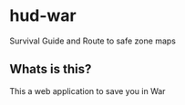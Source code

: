 # hud-war
Survival Guide and Route to safe zone maps

## Whats is this?
This a web application to save you in War

